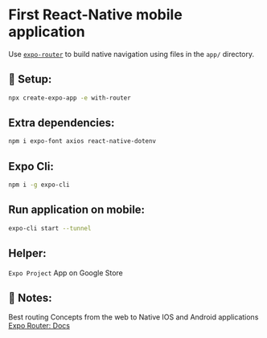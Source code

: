 # First React-Native mobile application

Use [`expo-router`](https://expo.github.io/router) to build native navigation using files in the `app/` directory.

## 🚀 Setup:

```sh
npx create-expo-app -e with-router
```

## Extra dependencies:

```sh
npm i expo-font axios react-native-dotenv
```

## Expo Cli:
```sh
npm i -g expo-cli 
```

## Run application on mobile:

```sh
expo-cli start --tunnel
```

## Helper:
`Expo Project` App on Google Store

## 📝 Notes:

Best routing Concepts from the web to Native IOS and Android applications
[Expo Router: Docs](https://expo.github.io/router)

